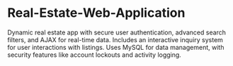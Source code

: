 # Real-Estate-Web-Application
Dynamic real estate app with secure user authentication, advanced search filters, and AJAX for real-time data. Includes an interactive inquiry system for user interactions with listings. Uses MySQL for data management, with security features like account lockouts and activity logging.
